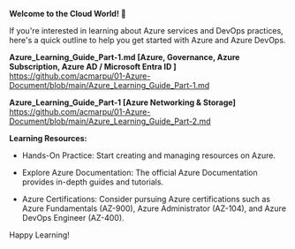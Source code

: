 **Welcome to the Cloud World! 🚀**

If you're interested in learning about Azure services and DevOps practices, here's a quick outline to help you get started with Azure and Azure DevOps.

**Azure_Learning_Guide_Part-1.md [Azure, Governance, Azure Subscription, Azure AD / Microsoft Entra ID ]** 
https://github.com/acmarpu/01-Azure-Document/blob/main/Azure_Learning_Guide_Part-1.md

**Azure_Learning_Guide_Part-1 [Azure Networking & Storage]**
https://github.com/acmarpu/01-Azure-Document/blob/main/Azure_Learning_Guide_Part-2.md


**Learning Resources:**

* Hands-On Practice: Start creating and managing resources on Azure.

* Explore Azure Documentation: The official Azure Documentation provides in-depth guides and tutorials.

* Azure Certifications: Consider pursuing Azure certifications such as Azure Fundamentals (AZ-900), Azure Administrator (AZ-104), and Azure DevOps Engineer (AZ-400).




Happy Learning!
